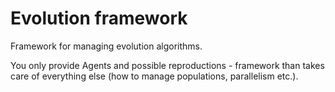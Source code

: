 # Evolution framework

Framework for managing evolution algorithms.

You only provide Agents and possible reproductions - framework than takes care of everything else (how to manage populations, parallelism etc.).
